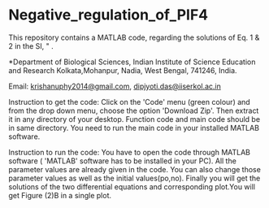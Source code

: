 # Negative_regulation_of_PIF4

This repository contains a MATLAB code, regarding the solutions of Eq. 1 & 2 in the SI, " .

*Department of Biological Sciences, Indian Institute of Science Education and Research Kolkata,Mohanpur, Nadia, West Bengal, 741246, India.



Email: krishanuphy2014@gmail.com, dipjyoti.das@iiserkol.ac.in

Instruction to get the code: Click on the 'Code' menu (green colour) and from the drop down menu, choose the option 'Download Zip'. Then extract it in any directory of your desktop. Function code and main code should be in same directory. You need to run the main code in your installed MATLAB software.

Instruction to run the code: You have to open the code through MATLAB software ( 'MATLAB' software has to be installed in your PC). All the parameter values are already given in the code. You can also change those parameter values as well as the initial values(po,no). Finally you will get the solutions of the two differential equations and corresponding plot.You will get Figure (2)B in a single plot.
